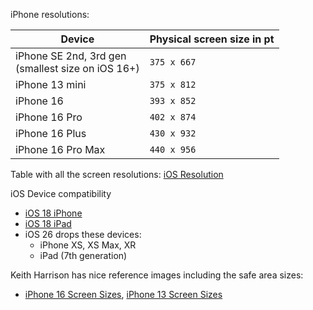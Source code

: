iPhone resolutions:

| Device                                               | Physical screen size in pt |
| ---------------------------------------------------- | -------------------------- |
| iPhone SE 2nd, 3rd gen<br>(smallest size on iOS 16+) | `375 x 667`                |
| iPhone 13 mini                                       | `375 x 812`                |
| iPhone 16                                            | `393 x 852`                |
| iPhone 16 Pro                                        | `402 x 874`                |
| iPhone 16 Plus                                       | `430 x 932`                |
| iPhone 16 Pro Max                                    | `440 x 956`                |

Table with all the screen resolutions: [iOS Resolution](https://www.ios-resolution.com/)

iOS Device compatibility

* [iOS 18 iPhone](https://support.apple.com/guide/iphone/iphe3fa5df43/ios)
* [iOS 18 iPad](https://support.apple.com/guide/ipad/ipad213a25b2/ipados)
* iOS 26 drops these devices:
	* iPhone XS, XS Max, XR
	* iPad (7th generation)

Keith Harrison has nice reference images including the safe area sizes:
* [iPhone 16 Screen Sizes](https://useyourloaf.com/blog/iphone-16-screen-sizes/), [iPhone 13 Screen Sizes](https://useyourloaf.com/blog/iphone-13-screen-sizes/)
